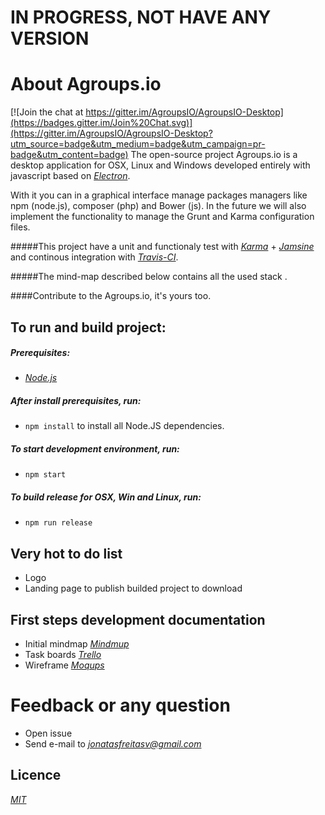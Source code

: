 # IN PROGRESS, NOT HAVE ANY VERSION

# About Agroups.io
[![Join the chat at https://gitter.im/AgroupsIO/AgroupsIO-Desktop](https://badges.gitter.im/Join%20Chat.svg)](https://gitter.im/AgroupsIO/AgroupsIO-Desktop?utm_source=badge&utm_medium=badge&utm_campaign=pr-badge&utm_content=badge) 
The open-source project Agroups.io is a desktop application for OSX, Linux and Windows developed entirely with javascript based on *[Electron](http://electron.atom.io/)*.

With it you can in a graphical interface manage packages managers like npm (node.js), composer (php) and Bower (js). In the future we will also implement the functionality to manage the Grunt and Karma configuration files.

#####This project have a unit and functionaly test with *[Karma](http://karma-runner.github.io/0.13/index.html)* + *[Jamsine](http://jasmine.github.io/2.3/introduction.html)* and continous integration with *[Travis-CI](https://travis-ci.org/jonatasfreitasv/agroups.io)*.

#####The mind-map described below contains all the used stack .

####Contribute to the Agroups.io, it's yours too.

## To run and build project:
##### Prerequisites:
  - *[Node.js](https://nodejs.org/download)*

##### After install prerequisites, run:
  - ```npm install``` to install all Node.JS dependencies.

##### To start development environment, run:
  - ```npm start```

##### To build release for OSX, Win and Linux, run:
  - ```npm run release```

## Very hot to do list
- Logo
- Landing page to publish builded project to download

## First steps development documentation
- Initial mindmap *[Mindmup](https://atlas.mindmup.com/2015/08/7fbf2e602e4d013366c1021a815988ce/agroups_io_/index.html)*
- Task boards *[Trello](https://trello.com/agroups)*
- Wireframe *[Moqups](https://moqups.com/jonatasfreitasv@gmail.com/dOHIovDo)*

# Feedback or any question
- Open issue
- Send e-mail to *[jonatasfreitasv@gmail.com](mailto:jonatasfreitasv@gmail.com)*

## Licence
*[MIT](http://opensource.org/licenses/MIT)*
